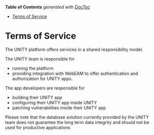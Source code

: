 <!-- START doctoc generated TOC please keep comment here to allow auto update -->
<!-- DON'T EDIT THIS SECTION, INSTEAD RE-RUN doctoc TO UPDATE -->
**Table of Contents**  *generated with [DocToc](https://github.com/thlorenz/doctoc)*

- [Terms of Service](#terms-of-service)

<!-- END doctoc generated TOC please keep comment here to allow auto update -->

# Terms of Service

The UNITY platform offers services in a shared responsibility model.

The UNITY team is responsible for

 * running the platform
 * providing integration with WebEAM to offer authentication and authorization for UNITY apps.

The app developers are responsible for

 * building their UNITY app
 * configuring their UNITY app inside UNITY
 * patching vulnerabilities inside their UNITY app

Please note that the database solution currently provided by the UNITY team does not guarantee the long term data integrity and should not be used for productive applications
